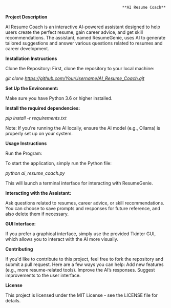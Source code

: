                                                        **AI Resume Coach**

**Project Description**

AI Resume Coach is an interactive AI-powered assistant designed to help users create the perfect resume, gain career advice, and get skill recommendations. The assistant, named ResumeGenie, uses AI to generate tailored suggestions and answer various questions related to resumes and career development.

**Installation Instructions**

Clone the Repository:
First, clone the repository to your local machine: 

_git clone https://github.com/YourUsername/AI_Resume_Coach.git_

**Set Up the Environment:**

Make sure you have Python 3.6 or higher installed.

**Install the required dependencies:**

_pip install -r requirements.txt_

Note: If you're running the AI locally, ensure the AI model (e.g., Ollama) is properly set up on your system.

**Usage Instructions**

Run the Program:

To start the application, simply run the Python file:

_python ai_resume_coach.py_

This will launch a terminal interface for interacting with ResumeGenie.

**Interacting with the Assistant:**

Ask questions related to resumes, career advice, or skill recommendations.
You can choose to save prompts and responses for future reference, and also delete them if necessary.

**GUI Interface:**

If you prefer a graphical interface, simply use the provided Tkinter GUI, which allows you to interact with the AI more visually.

**Contributing**

If you'd like to contribute to this project, feel free to fork the repository and submit a pull request. Here are a few ways you can help:
Add new features (e.g., more resume-related tools).
Improve the AI’s responses.
Suggest improvements to the user interface.

**License**

This project is licensed under the MIT License - see the LICENSE file for details.
